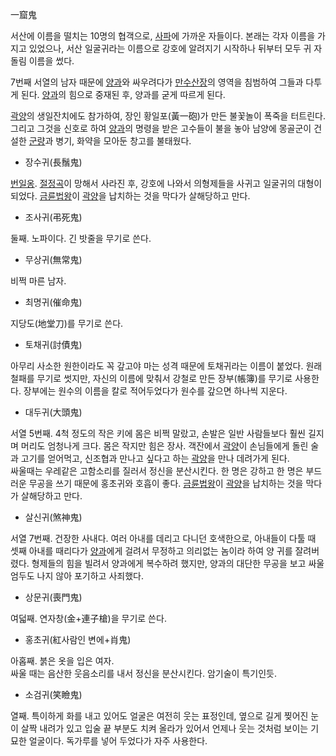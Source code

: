 一窟鬼  

서산에 이름을 떨치는 10명의 협객으로, [사파](%EC%82%AC%ED%8C%8C.md)에 가까운 자들이다. 본래는 각자 이름을
가지고 있었으나, 서산 일굴귀라는 이름으로 강호에 알려지기 시작하나 뒤부터 모두 귀 자 돌림 이름을 썼다.

7번째 서열의 남자 때문에 [양과](%EC%96%91%EA%B3%BC.md)와 싸우려다가
[만수산장](%EB%A7%8C%EC%88%98%EC%82%B0%EC%9E%A5.md)의 영역을 침범하여 그들과 다투게 된다.
[양과](%EC%96%91%EA%B3%BC.md)의 힘으로 중재된 후, 양과를 굳게 따르게 된다.

[곽양](%EA%B3%BD%EC%96%91.md)의 생일잔치에도 참가하여, 장인 황일포(黃一砲)가 만든 불꽃놀이 폭죽을 터트린다.
그리고 그것을 신호로 하여 [양과](%EC%96%91%EA%B3%BC.md)의 명령을 받은 고수들이 불을 놓아 남양에 몽골군이 건설한
[군량](%EA%B5%B0%EB%9F%89.md)과 병기, 화약을 모아둔 창고를 불태웠다.

  * 장수귀(長鬚鬼)  

[번일옹](%EB%B2%88%EC%9D%BC%EC%98%B9.md).
[절정곡](%EC%A0%88%EC%A0%95%EA%B3%A1.md)이 망해서 사라진 후, 강호에 나와서 의형제들을 사귀고 일굴귀의
대형이 되었다. [금륜법왕](%EA%B8%88%EB%A5%9C%EB%B2%95%EC%99%95.md)이
[곽양](%EA%B3%BD%EC%96%91.md)을 납치하는 것을 막다가 살해당하고 만다.

  * 조사귀(弔死鬼)  

둘째. 노파이다. 긴 밧줄을 무기로 쓴다.

  * 무상귀(無常鬼)  

비쩍 마른 남자.

  * 최명귀(催命鬼)  

지당도(地堂刀)를 무기로 쓴다.

  * 토채귀(討債鬼)  

아무리 사소한 원한이라도 꼭 갚고야 마는 성격 때문에 토채귀라는 이름이 붙었다. 원래 철패를 무기로 썻지만, 자신의 이름에 맞춰서 강철로
만든 장부(帳簿)를 무기로 사용한다. 장부에는 원수의 이름을 칼로 적어두었다가 원수를 갚으면 하나씩 지운다.

  * 대두귀(大頭鬼)  

서열 5번째. 4척 정도의 작은 키에 몸은 비쩍 말랐고, 손발은 일반 사람들보다 훨씬 길지며 머리도 엄청나게 크다. 몸은 작지만 힘은 장사.
객잔에서 [곽양](%EA%B3%BD%EC%96%91.md)이 손님들에게 돌린 술과 고기를 얻어먹고, 신조협과 만나고 싶다고 하는
[곽양](%EA%B3%BD%EC%96%91.md)을 만나 데려가게 된다.  
싸울때는 우레같은 고함소리를 질러서 정신을 분산시킨다. 한 명은 강하고 한 명은 부드러운 무공을 쓰기 때문에 홍초귀와 호흡이 좋다.
[금륜법왕](%EA%B8%88%EB%A5%9C%EB%B2%95%EC%99%95.md)이
[곽양](%EA%B3%BD%EC%96%91.md)을 납치하는 것을 막다가 살해당하고 만다.

  * 살신귀(煞神鬼)  

서열 7번째. 건장한 사내다. 여러 아내를 데리고 다니던 호색한으로, 아내들이 다툴 때 셋째 아내를 때리다가
[양과](%EC%96%91%EA%B3%BC.md)에게 걸려서 무정하고 의리없는 놈이라 하여 양 귀를 잘려버렸다. 형제들의 힘을 빌려서
양과에게 복수하려 했지만, 양과의 대단한 무공을 보고 싸울 엄두도 나지 않아 포기하고 사죄했다.

  * 상문귀(喪門鬼)  

여덟째. 연자창(金+連子槍)을 무기로 쓴다.

  * 홍초귀(紅사람인 변에+肖鬼)  

아홉째. 붉은 옷을 입은 여자.  
싸울 때는 음산한 웃음소리를 내서 정신을 분산시킨다. 암기술이 특기인듯.

  * 소검귀(笑瞼鬼)  

열째. 특이하게 화를 내고 있어도 얼굴은 여전히 웃는 표정인데, 옆으로 길게 찢어진 눈이 살짝 내려가 있고 입술 끝 부분도 치켜 올라가
있어서 언제나 웃는 것처럼 보이는 기묘한 얼굴이다. 독가루를 넣어 두었다가 자주 사용한다.

